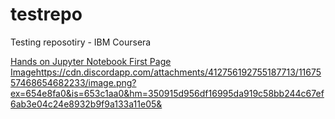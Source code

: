 # testrepo
Testing reposotiry - IBM Coursera 

[Hands on Jupyter Notebook First Page Image](https://cdn.discordapp.com/attachments/412756192755187713/1167557468654682233/image.png?ex=654e8fa0&is=653c1aa0&hm=350915d956df16995da919c58bb244c67ef6ab3e04c24e8932b9f9a133a11e05&)https://cdn.discordapp.com/attachments/412756192755187713/1167557468654682233/image.png?ex=654e8fa0&is=653c1aa0&hm=350915d956df16995da919c58bb244c67ef6ab3e04c24e8932b9f9a133a11e05&
